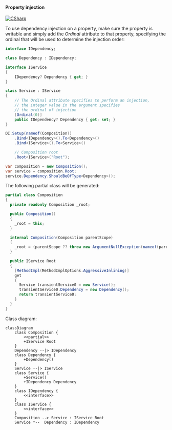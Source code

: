 #### Property injection

[![CSharp](https://img.shields.io/badge/C%23-code-blue.svg)](../tests/Pure.DI.UsageTests/Basics/PropertyInjectionScenario.cs)

To use dependency injection on a property, make sure the property is writable and simply add the _Ordinal_ attribute to that property, specifying the ordinal that will be used to determine the injection order:


```c#
interface IDependency;

class Dependency : IDependency;

interface IService
{
    IDependency? Dependency { get; }
}

class Service : IService
{
    // The Ordinal attribute specifies to perform an injection,
    // the integer value in the argument specifies
    // the ordinal of injection
    [Ordinal(0)]
    public IDependency? Dependency { get; set; }
}

DI.Setup(nameof(Composition))
    .Bind<IDependency>().To<Dependency>()
    .Bind<IService>().To<Service>()

    // Composition root
    .Root<IService>("Root");

var composition = new Composition();
var service = composition.Root;
service.Dependency.ShouldBeOfType<Dependency>();
```

The following partial class will be generated:

```c#
partial class Composition
{
  private readonly Composition _root;

  public Composition()
  {
    _root = this;
  }

  internal Composition(Composition parentScope)
  {
    _root = (parentScope ?? throw new ArgumentNullException(nameof(parentScope)))._root;
  }

  public IService Root
  {
    [MethodImpl(MethodImplOptions.AggressiveInlining)]
    get
    {
      Service transientService0 = new Service();
      transientService0.Dependency = new Dependency();
      return transientService0;
    }
  }
}
```

Class diagram:

```mermaid
classDiagram
	class Composition {
		<<partial>>
		+IService Root
	}
	Dependency --|> IDependency
	class Dependency {
		+Dependency()
	}
	Service --|> IService
	class Service {
		+Service()
		+IDependency Dependency
	}
	class IDependency {
		<<interface>>
	}
	class IService {
		<<interface>>
	}
	Composition ..> Service : IService Root
	Service *--  Dependency : IDependency
```

